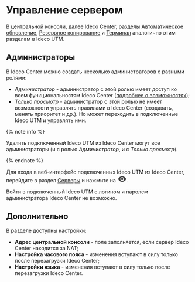 # Управление сервером

В центральной консоли, далее Ideco Center, разделы [Автоматическое обновление](server-update.md), [Резервное копирование](backup.md) и [Терминал](terminal.md) аналогично этим разделам в Ideco UTM. 

## Администраторы

В Ideco Center можно создать несколько администраторов с разными ролями: 
* *Администратор* - администратор с этой ролью имеет доступ ко всем функциональностям Ideco Center ([подробнее о возможностях](README.md));
* *Только просмотр* - администратор с этой ролью не имеет возможности управлять правилами в Ideco Center (создавать, менять приоритет и др.). Но может переходить в подключенные Ideco UTM и управлять ими.

{% note info %}

Удалять подключенный Ideco UTM из Ideco Center могут все администраторы (и с ролью *Администратор*, и с *Только просмотр*).

{% endnote %}

 
Для входа в веб-интерфейс подключенных Ideco UTM из Ideco Center, перейдите в раздел [Серверы](central-console.md) и нажмите на ![](../../../_images/eye-icon.png).

Войти в подключенный Ideco UTM с логином и паролем администратора Ideco Center не возможно.

## Дополнительно

В разделе доступны настройки:

* **Адрес центральной консоли** - поле заполняется, если сервер Ideco Center находится за NAT;
* **Настройка часового пояса** - изменения вступают в силу только после перезагрузки Ideco Center;
* **Настройки языка** - изменения вступают в силу только после перезагрузки Ideco Center.